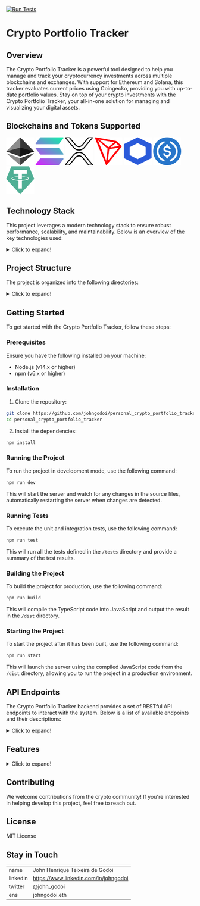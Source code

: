 [![Run Tests](https://github.com/johngodoi/personal_crypto_portfolio_tracker/actions/workflows/test.yml/badge.svg)](https://github.com/johngodoi/personal_crypto_portfolio_tracker/actions/workflows/test.yml)
# Crypto Portfolio Tracker

## Overview
The Crypto Portfolio Tracker is a powerful tool designed to help you manage and track your cryptocurrency investments across multiple blockchains and exchanges. With support for Ethereum and Solana, this tracker evaluates current prices using Coingecko, providing you with up-to-date portfolio values.
Stay on top of your crypto investments with the Crypto Portfolio Tracker, your all-in-one solution for managing and visualizing your digital assets.

## Blockchains and Tokens Supported
<p float="left">
<img src="assets/logos/ETH.svg" width="75" height="75" alt="Ethereum"> 
<img src="assets/logos/SOL.svg" width="75" height="75" alt="Solana"> 
<img src="assets/logos/XRP.svg" width="75" height="75" alt="Ripple">
<img src="assets/logos/TRX.svg" width="75" height="75" alt="Tron">
<img src="assets/logos/LINK.svg" width="75" height="75" alt="LINK"> 
<img src="assets/logos/USDC.svg" width="75" height="75" alt="USDC"> 
<img src="assets/logos/USDT.svg" width="75" height="75" alt="USDT"> 
</p>


## Technology Stack

This project leverages a modern technology stack to ensure robust performance, scalability, and maintainability. Below is an overview of the key technologies used:

<details>
  <summary>Click to expand!</summary>

### Node.js
Node.js is the runtime environment for executing JavaScript code server-side. It provides an event-driven, non-blocking I/O model that makes it lightweight and efficient, perfect for building scalable network applications.

### TypeScript
TypeScript is a statically typed superset of JavaScript that enhances code quality and developer productivity. By using TypeScript, we benefit from type checking, improved refactoring, and better tooling support.

### Express
Express is a minimal and flexible Node.js web application framework that provides a robust set of features for building web and mobile applications. It is used to handle HTTP requests, routing, and middleware in this project.

### Viem
Viem is a JavaScript library for interacting with Ethereum smart contracts. It simplifies the process of connecting to Ethereum nodes, sending transactions, and calling smart contract methods. Viem is used in this project to facilitate communication with Ethereum smart contracts.

### Solana Web3.js
Solana Web3.js is a JavaScript library for interacting with the Solana blockchain. It provides tools for sending transactions, querying blockchain data, and interacting with Solana smart contracts. This library is essential for integrating Solana support into the project.

### Mocha
Mocha is a feature-rich JavaScript test framework running on Node.js, making asynchronous testing simple and fun. Mocha tests run serially, allowing for flexible and accurate reporting, while mapping uncaught exceptions to the correct test cases. It is used in this project to write and execute unit and integration tests, ensuring the reliability of the codebase.

</details>


## Project Structure

The project is organized into the following directories:
<details>
  <summary>Click to expand!</summary>
  
### `/src`
Contains the main source code for the Crypto Portfolio Tracker, including modules for exchange and wallet integrations, blockchain support, and portfolio calculations. The source code is using a simple form of clean architecture for its organization with:

#### `/core`
Containing business logic like entities and use cases.

#### `/presentation`
Containing logic responsible for receiving requests, validating, starting it processing and preparing the proper response.

#### `/shared`
Utility code like drivers that knows how to communicate with each blockchain.


### `/tests`
Includes unit and integration tests to ensure the reliability and correctness of the project's functionality.

### `/config`
Holds configuration files for setting up and managing different environments and dependencies.

### `/docs`
Includes documentation files, such as user guides, API references, and developer notes.

### `/abis`
This directory contains the Application Binary Interface (ABI) files for the smart contracts used in the project. ABIs are essential for interacting with the smart contracts from the TypeScript code, as they define the methods and events available in the contracts. Each ABI file is typically generated when the smart contract is compiled and is used by `viem.js` to facilitate communication with the blockchain.

### `/assets`
This directory contains various assets used in the project, such as images, logos, and other media files.

#### `/assets/logos`
This folder includes logos for the blockchains and stablecoins supported by the project. The logos are in SVG format to ensure high quality and scalability.
</details>

## Getting Started

To get started with the Crypto Portfolio Tracker, follow these steps:

### Prerequisites
Ensure you have the following installed on your machine:
- Node.js (v14.x or higher)
- npm (v6.x or higher)

### Installation
1. Clone the repository:
  ```sh
  git clone https://github.com/johngodoi/personal_crypto_portfolio_tracker
  cd personal_crypto_portfolio_tracker
  ```

2. Install the dependencies:
  ```sh
  npm install
  ```

### Running the Project
To run the project in development mode, use the following command:
```sh
npm run dev
```
This will start the server and watch for any changes in the source files, automatically restarting the server when changes are detected.

### Running Tests
To execute the unit and integration tests, use the following command:
```sh
npm run test
```
This will run all the tests defined in the `/tests` directory and provide a summary of the test results.

### Building the Project
To build the project for production, use the following command:
```sh
npm run build
```
This will compile the TypeScript code into JavaScript and output the result in the `/dist` directory.

### Starting the Project
To start the project after it has been built, use the following command:
```sh
npm run start
```
This will launch the server using the compiled JavaScript code from the `/dist` directory, allowing you to run the project in a production environment.

## API Endpoints

The Crypto Portfolio Tracker backend provides a set of RESTful API endpoints to interact with the system. Below is a list of available endpoints and their descriptions:



<details>
  <summary>Click to expand!</summary>

### Balances
- **GET /blockchains/{blockchain}/balances/{address}**
  - Description: Get the balances, of native currency and fungible tokens, of an address on a blockchain (e.g. Ethereum, Tron, etc.)
  - Parameters:
    - __blockchain__: The name of the blockchain (e.g. ethereum, tron, ripple and solana.)
    - __address__: The address on the blockchain
  - Response:
    ```json
    {
      "trxBalance": "string",
      "tokenBalances": [
          {
              "balance": "string",
              "symbol": "string",
              "contractAddress": "string",
              "decimals": "number"
          }
      ]
    }
    ```

### Prices
- **GET /blockchains/{blockchain}/prices/{symbol}**
  - Description: Get the price of a token on a blockchain (e.g. Ethereum, Tron, etc.)
  - Parameters:
    - __blockchain__: The name of the blockchain (e.g. ethereum, tron, ripple and solana.)
    - __symbol__: The symbol of the token on a blockchain
  - Response:
    ```json
    {
        "symbol": "string",
        "price": "number",
        "currency": "string"
    }
    ```

### Portfolio
- **GET /blockchains/{blockchain}/portfolio/{address}**
  - Description: Get the portfolio of an address on a blockchain (e.g. Ethereum, Tron, etc.)
  - Parameters:
    - __blockchain__: The name of the blockchain (e.g. ethereum, tron, ripple and solana.)
    - __address__: The address on the blockchain
  - Response:
    ```json
    {
        "address": "string",
        "nativeBalance": "string",
        "nativeBalanceValue": "string",
        "tokenBalanceValues": [
            {
                "balance": "string",
                "symbol": "string",
                "contractAddress": "string",
                "decimals": "number",
                "value": "number"
            }
        ]
    }
    ```


</details>

## Features


<details>
  <summary>Click to expand!</summary>

### Exchange Integration
- [ ] Connect to crypto exchanges
  - [ ] crypto.com

### Wallet Integration
- [ ] Connect to wallets
  - [ ] Metamask

### Blockchain Support
- [X] Ethereum
- [X] Solana
- [X] Ripple
- [X] Tron

### Initial Setup
- [X] Load blockchain information

### User Configuration
- [ ] Define addresses for specific blockchains
  - [ ] Define tokens of interest for each address

### Portfolio Value Calculation
- [X] USD
- [ ] BRL

### Profit/Loss Tracking
- [ ] USD
- [ ] BRL

### Transaction History
- [ ] View transaction history

### Asset Allocation Visualization
- [ ] USD
- [ ] BRL

### Watchlist
- [ ] Create and manage a watchlist of tokens

</details>

## Contributing

We welcome contributions from the crypto community! If you're interested in helping develop this project, feel free to reach out.

## License

MIT License


## Stay in Touch
| | | 
--- | ---
name | John Henrique Teixeira de Godoi
linkedin | https://www.linkedin.com/in/johngodoi
twitter | @john_godoi
ens | johngodoi.eth
